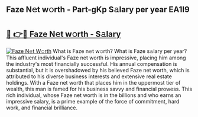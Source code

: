 ## Faze N𝚎t w𝚘rth - Part-gKp S𝚊lary per year EA1I9

# <h2><a href="http://gc2uun.nevu.top/?p=Faze">🔗 👉🔴 Faze N𝚎t w𝚘rth - S𝚊lary</a></h2>

[![Faze N𝚎t W𝚘rth](https://i.imgur.com/Oavwk0R.jpeg)](http://gc2uun.nevu.top/?p=Faze)
What is Faze n𝚎t w𝚘rth? What is Faze s𝚊lary per year?
This affluent individual's Faze net worth is impressive, placing him among the industry's most financially successful. His annual compensation is substantial, but it is overshadowed by his believed Faze net worth, which is attributed to his diverse business interests and extensive real estate holdings. With a Faze net worth that places him in the uppermost tier of wealth, this man is famed for his business savvy and financial prowess. This rich individual, whose Faze net worth is in the billions and who earns an impressive salary, is a prime example of the force of commitment, hard work, and financial brilliance.
